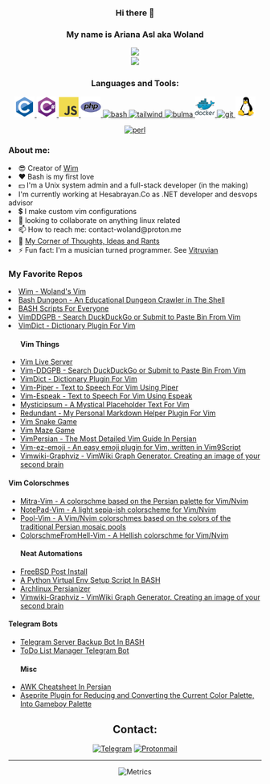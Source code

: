 
<div align="center" style="display: inline_block">
   <h3> Hi there 👋 </h3>
   <h3>My name is Ariana Asl aka Woland </h4>
   <img  src="https://github-readme-stats.vercel.app/api?username=wolandark&show_icons=true&theme=tokyonight"/>
</div>

<div align="center">
   <img src="https://github-readme-stats.vercel.app/api/top-langs/?username=anuraghazra&layout=donut&theme=tokyonight" />
</div>
<h3 align="center">Languages and Tools:</h3>

<p align="center">

<a href="https://www.cprogramming.com/" target="_blank" rel="noreferrer">

   <img src="https://raw.githubusercontent.com/devicons/devicon/master/icons/c/c-original.svg" alt="c" width="40" height="40"/>

</a>

<a href="https://www.w3schools.com/cs/" target="_blank" rel="noreferrer">

   <img src="https://raw.githubusercontent.com/devicons/devicon/master/icons/csharp/csharp-original.svg" alt="csharp" width="40" height="40"/>

</a>

<a href="https://developer.mozilla.org/en-US/docs/Web/JavaScript" target="_blank" rel="noreferrer">

   <img src="https://raw.githubusercontent.com/devicons/devicon/master/icons/javascript/javascript-original.svg" alt="javascript" width="40" height="40"/>

</a>


<a href="https://www.php.net" target="_blank" rel="noreferrer">

   <img src="https://raw.githubusercontent.com/devicons/devicon/master/icons/php/php-original.svg" alt="php" width="40" height="40"/>

</a>




<a href="https://www.gnu.org/software/bash/" target="_blank" rel="noreferrer">
   <img
         src="https://www.vectorlogo.zone/logos/gnu_bash/gnu_bash-icon.svg"
         alt="bash"
         width="40"
         height="40"
         />
</a>
<a href="https://tailwindcss.com/" target="_blank" rel="noreferrer">
   <img
         src="https://www.vectorlogo.zone/logos/tailwindcss/tailwindcss-icon.svg"
         alt="tailwind"
         width="40"
         height="40"
         />
</a>
<a href="https://bulma.io/" target="_blank" rel="noreferrer">
   <img
         src="https://raw.githubusercontent.com/gilbarbara/logos/804dc257b59e144eaca5bc6ffd16949752c6f789/logos/bulma.svg"
         alt="bulma"
         width="40"
         height="40"
         />
</a>
<a href="https://www.docker.com/" target="_blank" rel="noreferrer">
   <img
         src="https://raw.githubusercontent.com/devicons/devicon/master/icons/docker/docker-original-wordmark.svg"
         alt="docker"
         width="40"
         height="40"
         />
</a>
<a href="https://git-scm.com/" target="_blank" rel="noreferrer">
   <img
         src="https://www.vectorlogo.zone/logos/git-scm/git-scm-icon.svg"
         alt="git"
         width="40"
         height="40"
         />
</a>
<a href="https://www.linux.org/" target="_blank" rel="noreferrer">
   <img
         src="https://raw.githubusercontent.com/devicons/devicon/master/icons/linux/linux-original.svg"
         alt="linux"
         width="40"
         height="40"
         />
</a>
<p align="center"> <a href="https://www.perl.org/" target="_blank" rel="noreferrer"> <img src="https://api.iconify.design/logos-perl.svg" alt="perl" width="40" height="40"/> </a> </p>
</p>



<div>
   <h3> About me: </h3>
   <li>😎 Creator of <a href="https://github.com/wolandark/wim">Wim</a></li>
   <li> ❤️ Bash is my first love</li>
   <li> 💵  I'm a Unix system admin and a full-stack developer (in the making) </li>
   <li>I'm currently working at Hesabrayan.Co as .NET developer and desvops advisor</li>
   <li> 💲 I make custom vim configurations
      <li> 👯 looking to collaborate on anything linux related</li>
      <li> 📫 How to reach me: contact-woland@proton.me</li>
      <li>🔗 <a href="https://wolandark.github.io">My Corner of Thoughts, Ideas and Rants</a></li>
      <li> ⚡ Fun fact: I'm a musician turned programmer. See <a href="https://woland.tilde.team/vitruvian/">Vitruvian</a></li>
</div>

<div>
   <h3>My Favorite Repos</h3>
   <li><a href="https://github.com/wolandark/wim">Wim - Woland's Vim</a></li>
   <li><a href="https://github.com/wolandark/bash-dungeon">Bash Dungeon - An Educational Dungeon Crawler in The Shell</a></li>
   <li><a href="https://github.com/wolandark/BASH_Scripts_For_Everyone">BASH Scripts For Everyone</a></li>
   <li><a href="https://github.com/wolandark/vim-ddgpb">VimDDGPB - Search DuckDuckGo or Submit to Paste Bin From Vim </a></li>
   <li><a href="https://github.com/wolandark/vimdict">VimDict - Dictionary Plugin For Vim</a></li>
   <ul>
      <h4>Vim Things</h4>
      <li><a href="https://github.com/wolandark/vim-live-server">Vim Live Server</a></li>
      <li><a href="https://github.com/wolandark/vim-ddgpb">Vim-DDGPB - Search DuckDuckGo or Submit to Paste Bin From Vim </a></li>
      <li><a href="https://github.com/wolandark/vimdict">VimDict - Dictionary Plugin For Vim</a></li>
      <li><a href="https://github.com/wolandark/vim-piper">Vim-Piper - Text to Speech For Vim Using Piper</a></li>
      <li><a href="https://github.com/wolandark/vim-espeak">Vim-Espeak - Text to Speech For Vim Using Espeak</a></li>
      <li><a href="https://github.com/wolandark/mysticpsum">Mysticipsum - A Mystical Placeholder Text For Vim </a></li>
      <li><a href="https://github.com/wolandark/redundant">Redundant - My Personal Markdown Helper Plugin For Vim</a></li>
      <li><a href="https://wolandark.github.io/vimsnake/">Vim Snake Game</a></li>
      <li><a href="https://wolandark.github.io/VimMaze/">Vim Maze Game</a></li>
      <li><a href="https://vimpersian.github.io">VimPersian - The Most Detailed Vim Guide In Persian</a></li>
      <li><a href="https://github.com/wolandark/vim-ez-emoji">Vim-ez-emoji - An easy emoji plugin for Vim, written in Vim9Script</a></li>
      <li><a href="https://github.com/wolandark/Vimwiki-Graphviz">Vimwiki-Graphviz - VimWiki Graph Generator. Creating an image of your second brain</a></li>
   </ul>
   <h4>Vim Colorschmes</h4>
   <ul>
      <li><a href="https://github.com/wolandark/Mitra-Vim">Mitra-Vim - A colorschme based on the Persian palette for Vim/Nvim</a></li>
      <li><a href="https://github.com/wolandark/NotePad-Vim">NotePad-Vim - A light sepia-ish colorscheme for Vim/Nvim</a></li>
      <li><a href="https://github.com/wolandark/Pool-Vim">Pool-Vim - A Vim/Nvim colorschmes based on the colors of the traditional Persian mosaic pools</a></li>
      <li><a href="https://github.com/wolandark/ColorschemeFromHell-Vim">ColorschmeFromHell-Vim - A Hellish colorschme for Vim/Nvim</a></li>


   </ul>

   <ul>
      <h4>Neat Automations</h4>
      <li><a href="https://github.com/wolandark/FreeBSD_Post_Install">FreeBSD Post Install</a></li>
      <li><a href="https://github.com/wolandark/PyEnv">A Python Virtual Env Setup Script In BASH</a></li>
      <li><a href="https://github.com/wolandark/Arch-Persianizer">Archlinux Persianizer</a></li>
      <li><a href="https://github.com/wolandark/Vimwiki-Graphviz">Vimwiki-Graphviz - VimWiki Graph Generator. Creating an image of your second brain</a></li>
   </ul>
   <h4>Telegram Bots</h4>
   <ul><li><a href="https://github.com/wolandark/TSBB">Telegram Server Backup Bot In BASH</a></li>
      <li><a href="https://github.com/wolandark/Dew-It">ToDo List Manager Telegram Bot</a></li>
   </ul>
   <ul>
      <h4>Misc</h4>
      <li><a href="https://wolandark.github.io/awk-cheatsheet-farsi/">AWK Cheatsheet In Persian</a></li>
      <li><a href="https://github.com/wolandark/Aseprite_GBStudio_Color_Converter_">Aseprite Plugin for Reducing and Converting the Current Color Palette, Into Gameboy Palette </a></li>
   </ul>
</div>

<h2 align="center">Contact:</h2>
<div align="center">

   [![Telegram](https://img.shields.io/badge/Telegram-2CA5E0?style=for-the-badge&logo=telegram&logoColor=white)](https://t.me/wolandarkside)
   [![Protonmail](https://img.shields.io/badge/ProtonMail-8B89CC?style=for-the-badge&logo=protonmail&logoColor=white)](mailto:contact-woland@proton.me)

   <hr>

   ![Metrics](https://metrics.lecoq.io/wolandark)

</div>

